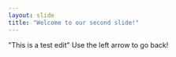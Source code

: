 ```yaml
---
layout: slide
title: "Welcome to our second slide!"
---
```

"This is a test edit"
Use the left arrow to go back!
